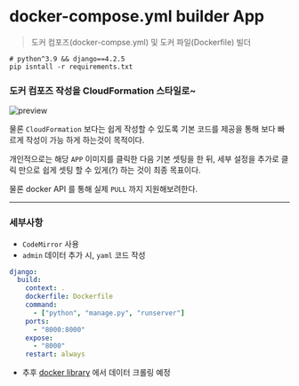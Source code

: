 # docker-compose.yml builder App

> 도커 컴포즈(docker-compse.yml) 및 도커 파일(Dockerfile) 빌더
```
# python^3.9 && django==4.2.5
pip isntall -r requirements.txt
```

### 도커 컴포즈 작성을 CloudFormation 스타일로~

![preview](https://github.com/CodeMath/DockerCompose_builder/assets/12072529/81e17c76-1896-4587-95cd-42850383cf84)

물론 `CloudFormation` 보다는 쉽게 작성할 수 있도록 기본 코드를 제공을 통해 보다 빠르게 작성이 가능 하게 하는것이 목적이다.

개인적으로는 해당 `APP` 이미지를 클릭한 다음 기본 셋팅을 한 뒤, 세부 설정을 추가로 클릭 만으로 쉽게 셋팅 할 수 있게(?) 하는 것이 최종 목표이다.

물론 docker API 를 통해 실제 `PULL` 까지 지원해보려한다.

* * *

### 세부사항

* `CodeMirror`  사용
* `admin` 데이터 추가 시, `yaml` 코드 작성
```yaml
django:
  build:
    context: .
    dockerfile: Dockerfile
    command:
      - ["python", "manage.py", "runserver"]
    ports:
      - "8000:8000"
    expose:
      - "8000"
    restart: always
```
* 추후 [docker library](https://github.com/docker-library/docs) 에서 데이터 크롤링 예정
